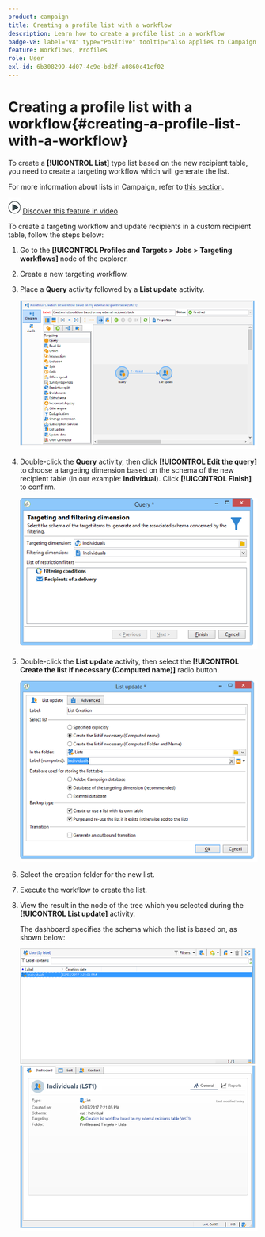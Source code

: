 ```yaml
---
product: campaign
title: Creating a profile list with a workflow
description: Learn how to create a profile list in a workflow
badge-v8: label="v8" type="Positive" tooltip="Also applies to Campaign v8"
feature: Workflows, Profiles
role: User
exl-id: 6b308299-4d07-4c9e-bd2f-a0860c41cf02
---
```

# Creating a profile list with a workflow{#creating-a-profile-list-with-a-workflow}


To create a **[!UICONTROL List]** type list based on the new recipient table, you need to create a targeting workflow which will generate the list. 

For more information about lists in Campaign, refer to [this section](../../platform/using/creating-and-managing-lists.md#about-lists-in-adobe-campaign).

![](assets/do-not-localize/how-to-video.png) [Discover this feature in video](../../platform/using/creating-and-managing-lists.md#create-list-in-a-wf-video)

To create a targeting workflow and update recipients in a custom recipient table, follow the steps below: 

1. Go to the **[!UICONTROL Profiles and Targets > Jobs > Targeting workflows]** node of the explorer.
1. Create a new targeting workflow.
1. Place a **Query** activity followed by a **List update** activity.

   ![](assets/mapping_create_list_workflow01.png)

1. Double-click the **Query** activity, then click **[!UICONTROL Edit the query]** to choose a targeting dimension based on the schema of the new recipient table (in our example: **Individual**). Click **[!UICONTROL Finish]** to confirm.

   ![](assets/mapping_create_list_workflow03.png)

1. Double-click the **List update** activity, then select the **[!UICONTROL Create the list if necessary (Computed name)]** radio button.

   ![](assets/mapping_create_list_workflow02.png)

1. Select the creation folder for the new list.
1. Execute the workflow to create the list.
1. View the result in the node of the tree which you selected during the **[!UICONTROL List update]** activity.

   The dashboard specifies the schema which the list is based on, as shown below:

   ![](assets/mapping_list_view.png)
